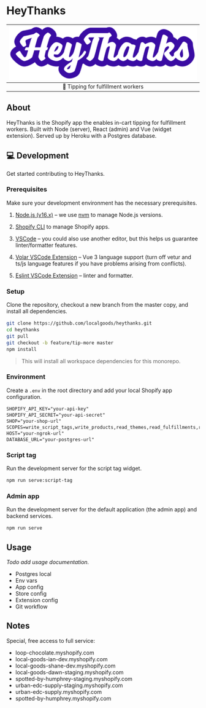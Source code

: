 # HeyThanks

| [![HeyThanks logo](theme-app-extension/assets/HeyThanks.svg)](theme-app-extension/assets/HeyThanks.svg) |
| :--: |
| 💜 Tipping for fulfillment workers |

## About

HeyThanks is the Shopify app the enables in-cart tipping for fulfillment workers. Built with Node (server), React (admin) and Vue (widget extension). Served up by Heroku with a Postgres database. 

## 💻 Development

Get started contributing to HeyThanks.

### Prerequisites

Make sure your development environment has the necessary prerequisites.

1. [Node.js (v16.x)](https://nodejs.org/en/download/) – we use [nvm](https://github.com/nvm-sh/nvm) to manage Node.js versions.

2. [Shopify CLI](https://shopify.dev/apps/tools/cli) to manage Shopify apps.

3. [VSCode](https://code.visualstudio.com/) – you could also use another editor, but this helps us guarantee linter/formatter features.

4. [Volar VSCode Extension](https://marketplace.visualstudio.com/items?itemName=Vue.volar) – Vue 3 language support (turn off vetur and ts/js language features if you have problems arising from conflicts).

5. [Eslint VSCode Extension](https://marketplace.visualstudio.com/items?itemName=dbaeumer.vscode-eslint) – linter and formatter.

### Setup

Clone the repository, checkout a new branch from the master copy, and install all dependencies.
```zsh
git clone https://github.com/localgoods/heythanks.git
cd heythanks
git pull
git checkout -b feature/tip-more master
npm install
```

> This will install all workspace dependencies for this monorepo.

### Environment

Create a `.env` in the root directory and add your local Shopify app configuration.
```
SHOPIFY_API_KEY="your-api-key"
SHOPIFY_API_SECRET="your-api-secret"
SHOP="your-shop-url"
SCOPES=write_script_tags,write_products,read_themes,read_fulfillments,read_orders,read_products,read_customers
HOST="your-ngrok-url"
DATABASE_URL="your-postgres-url"
```

### Script tag

Run the development server for the script tag widget.
```zsh
npm run serve:script-tag
```

### Admin app

Run the development server for the default application (the admin app) and backend services.
```zsh
npm run serve
```

## Usage

*Todo add usage documentation.*
- Postgres local
- Env vars
- App config
- Store config
- Extension config
- Git workflow

## Notes

Special, free access to full service:
- loop-chocolate.myshopify.com
- local-goods-ian-dev.myshopify.com
- local-goods-shane-dev.myshopify.com
- local-goods-dawn-staging.myshopify.com
- spotted-by-humphrey-staging.myshopify.com
- urban-edc-supply-staging.myshopify.com
- urban-edc-supply.myshopify.com
- spotted-by-humphrey.myshopify.com
